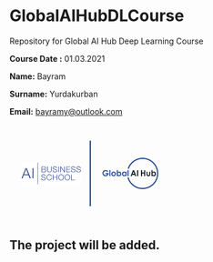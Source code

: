 # GlobalAIHubDLCourse
Repository for Global AI Hub Deep Learning Course

**Course Date :** 01.03.2021

**Name:** Bayram

**Surname:** Yurdakurban

**Email:** bayramy@outlook.com

![This is a sample image](/img/ai_logo.png)

## The project will be added.
